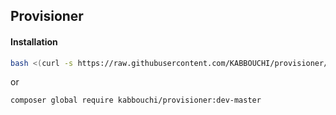 ## Provisioner

#### Installation

```bash
bash <(curl -s https://raw.githubusercontent.com/KABBOUCHI/provisioner/d19f80e155c3f010146b2d3069bd1067951429f7/provisioner-installer.sh) && provisioner install
```

or 

```bash
composer global require kabbouchi/provisioner:dev-master
```
